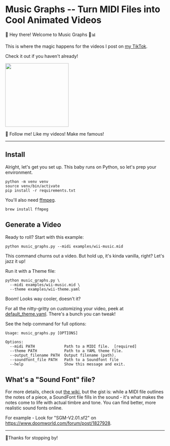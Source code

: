 # Music Graphs -- Turn MIDI Files into Cool Animated Videos

👋 Hey there! Welcome to Music Graphs 🎵📊

This is where the magic happens for the videos I post on [my TikTok](https://tiktok.com/@music_graphs).

Check it out if you haven't already!

<a href="https://www.tiktok.com/@music_graphs">
  <img width="200px" 
       src="https://img.shields.io/badge/TikTok-000000?style=for-the-badge&logo=tiktok&logoColor=white"
  />
</a>

🤩 Follow me! Like my videos! Make me famous!

---

## Install

Alright, let's get you set up. This baby runs on Python, so let's prep your environment.

```commandline
python -m venv venv
source venv/bin/activate
pip install -r requirements.txt

```

You'll also need [ffmpeg](https://formulae.brew.sh/formula/ffmpeg).

```commandline
brew install ffmpeg
```

## Generate a Video

Ready to roll? Start with this example:

```commandline
python music_graphs.py --midi examples/wii-music.mid
```

This command churns out a video. But hold up, it's kinda vanilla, right? Let's jazz it up!

Run it with a Theme file:

```commandline
python music_graphs.py \
  --midi examples/wii-music.mid \
  --theme examples/wii-theme.yaml
```

Boom! Looks way cooler, doesn't it?

For all the nitty-gritty on customizing your video, peek at [default_theme.yaml](assets%2Fdefault_theme.yaml). There's a
bunch you can tweak!

See the help command for full options:

```commandline
Usage: music_graphs.py [OPTIONS]

Options:
  --midi PATH             Path to a MIDI file.  [required]
  --theme PATH            Path to a YAML theme file.
  --output_filename PATH  Output filename (path).
  --soundfont_file PATH   Path to a Soundfont file
  --help                  Show this message and exit.
```

## What's a "Sound Font" file?

For more details, check out [the wiki](https://en.wikipedia.org/wiki/SoundFont), but the gist is: while a MIDI file
outlines the notes of a piece, a SoundFont file fills in the sound - it's what makes the notes come to life with actual
timbre and tone.
You can find better, more realistic sound fonts online.

For example - Look for "SGM-V2.01.sf2" on https://www.doomworld.com/forum/post/1827928.

---

🙏Thanks for stopping by!

